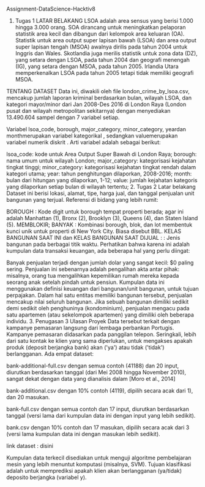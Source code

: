 Assignment-DataScience-Hacktiv8
1. Tugas 1
LATAR BELAKANG
LSOA adalah area sensus yang berisi 1.000 hingga 3.000 orang. SOA dirancang untuk meningkatkan pelaporan statistik area kecil dan dibangun dari kelompok area keluaran (OA). Statistik untuk area output super lapisan bawah (LSOA) dan area output super lapisan tengah (MSOA) awalnya dirilis pada tahun 2004 untuk Inggris dan Wales. Skotlandia juga merilis statistik untuk zona data (DZ), yang setara dengan LSOA, pada tahun 2004 dan geografi menengah (IG), yang setara dengan MSOA, pada tahun 2005. Irlandia Utara memperkenalkan LSOA pada tahun 2005 tetapi tidak memiliki geografi MSOA.

TENTANG DATASET
Data ini, diwakili oleh file london_crime_by_lsoa.csv, mencakup jumlah laporan kriminal berdasarkan bulan, wilayah LSOA, dan kategori mayor/minor dari Jan 2008-Des 2016 di London Raya (London pusat dan wilayah metropolitan sekitarnya) dengan menyediakan 13.490.604 sampel dengan 7 variabel setiap.

Variabel lsoa_code, borough, major_category, minor_category, yeardan monthmerupakan variabel kategorikal , sedangkan valuemerupakan variabel numerik diskrit . Arti variabel adalah sebagai berikut:

lsoa_code: kode untuk Area Output Super Bawah di London Raya;
borough: nama umum untuk wilayah London;
major_category: kategorisasi kejahatan tingkat tinggi;
minor_category: kategorisasi kejahatan tingkat rendah dalam kategori utama;
year: tahun penghitungan dilaporkan, 2008-2016;
month: bulan dari hitungan yang dilaporkan, 1-12;
value: jumlah kejahatan kategoris yang dilaporkan setiap bulan di wilayah tertentu;
2. Tugas 2
Latar belakang
Dataset ini berisi lokasi, alamat, tipe, harga jual, dan tanggal penjualan unit bangunan yang terjual. Referensi di bidang yang lebih rumit:

BOROUGH : Kode digit untuk borough tempat properti berada; agar ini adalah Manhattan (1), Bronx (2), Brooklyn (3), Queens (4), dan Staten Island (5).
MEMBLOKIR; BANYAK : Kombinasi borough, blok, dan lot membentuk kunci unik untuk properti di New York City. Biasa disebut BBL.
KELAS BANGUNAN SAAT INI dan KELAS BANGUNAN SAAT DIJUAL : : Jenis bangunan pada berbagai titik waktu.
Perhatikan bahwa karena ini adalah kumpulan data transaksi keuangan, ada beberapa hal yang perlu diingat:

Banyak penjualan terjadi dengan jumlah dolar yang sangat kecil: $0 paling sering. Penjualan ini sebenarnya adalah pengalihan akta antar pihak: misalnya, orang tua mengalihkan kepemilikan rumah mereka kepada seorang anak setelah pindah untuk pensiun.
Kumpulan data ini menggunakan definisi keuangan dari bangunan/unit bangunan, untuk tujuan perpajakan. Dalam hal satu entitas memiliki bangunan tersebut, penjualan mencakup nilai seluruh bangunan. Jika sebuah bangunan dimiliki sedikit demi sedikit oleh penghuninya (kondominium), penjualan mengacu pada satu apartemen (atau sekelompok apartemen) yang dimiliki oleh beberapa individu.
3. Penugasan 3
Ulasan Proyek
Data tersebut terkait dengan kampanye pemasaran langsung dari lembaga perbankan Portugis. Kampanye pemasaran didasarkan pada panggilan telepon. Seringkali, lebih dari satu kontak ke klien yang sama diperlukan, untuk mengakses apakah produk (deposit berjangka bank) akan ('ya') atau tidak ('tidak') berlangganan. Ada empat dataset:

bank-additional-full.csv dengan semua contoh (41188) dan 20 input, diurutkan berdasarkan tanggal (dari Mei 2008 hingga November 2010), sangat dekat dengan data yang dianalisis dalam [Moro et al., 2014]

bank-additional.csv dengan 10% contoh (4119), dipilih secara acak dari 1), dan 20 masukan.

bank-full.csv dengan semua contoh dan 17 input, diurutkan berdasarkan tanggal (versi lama dari kumpulan data ini dengan input yang lebih sedikit).

bank.csv dengan 10% contoh dan 17 masukan, dipilih secara acak dari 3 (versi lama kumpulan data ini dengan masukan lebih sedikit).

link dataset : disini

Kumpulan data terkecil disediakan untuk menguji algoritme pembelajaran mesin yang lebih menuntut komputasi (misalnya, SVM). Tujuan klasifikasi adalah untuk memprediksi apakah klien akan berlangganan (ya/tidak) deposito berjangka (variabel y).
